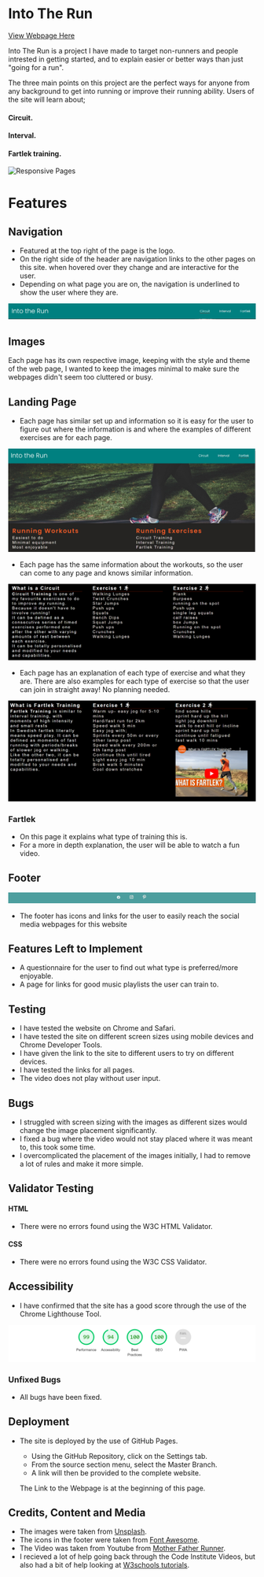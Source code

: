 # Into The Run
[View Webpage Here](https://snoad96.github.io/portfolio-project-one/)

Into The Run is a project I have made to target non-runners and people intrested in getting started, and to explain easier or better ways than just "going for a run".

The three main points on this project are the perfect ways for anyone from any background to get into running or improve their running ability. Users of the site will learn about; 
#### __Circuit.__
#### __Interval.__
#### __Fartlek training.__

![Responsive Pages](../portfolio-project-one/assets/images/project-1-screen.PNG "Multi Device Generator")

# Features

## Navigation

- Featured at the top right of the page is the logo.
- On the right side of the header are navigation links to the other pages on this site.
when hovered over they change and are interactive for the user.
- Depending on what page you are on, the navigation is underlined to show the user where they are.

![Heading](./assets/images/interactive-header.PNG "Interactive Header")

## Images

Each page has its own respective image, keeping with the style and theme of the web page, I wanted to keep the images minimal to make sure the webpages didn't seem too cluttered or busy.

## Landing Page

- Each page has similar set up and information so it is easy for the user to figure out where the information is and where the examples of different exercises are for each page.

![Goal](./assets/images/top-webpage.PNG "Goal for exercise")

- Each page has the same information about the workouts, so the user can come to any page and knows similar information.

![Circuit](./assets/images/circuit-examples.PNG "Information and examples")

- Each page has an explanation of each type of exercise and what they are. There are also examples for each type of exercise so that the user can join in straight away! No planning needed.

![Fartlek](./assets/images/fartlek-example-screenshot.PNG "Information examples and link for video")

### Fartlek

- On this page it explains what type of training this is.
- For a more in depth explanation, the user will be able to watch a fun video. 

## Footer
![Footer](./assets/images/footer-shot.PNG "Links to social media")
- The footer has icons and links for the user to easily reach the social media webpages for this website

## Features Left to Implement
- A questionnaire for the user to find out what type is preferred/more enjoyable.
- A page for links for good music playlists the user can train to.

## Testing

- I have tested the website on Chrome and Safari.
- I have tested the site on different screen sizes using mobile devices and Chrome Developer Tools.
- I have given the link to the site to different users to try on different devices.
- I have tested the links for all pages.
- The video does not play without user input.

## Bugs

- I struggled with screen sizing with the images as different sizes would change the image placement significantly.
- I fixed a bug where the video would not stay placed where it was meant to, this took some time.
- I overcomplicated the placement of the images initially, I had to remove a lot of rules and make it more simple.

## Validator Testing

#### HTML
- There were no errors found using the W3C HTML Validator.

#### CSS 
- There were no errors found using the W3C CSS Validator.

## Accessibility
- I have confirmed that the site has a good score through the use of the Chrome Lighthouse Tool.

![Lighthouse](./assets/images/lighthouse-score.PNG "Chrome Lighthouse Tool Score")

### Unfixed Bugs
- All bugs have been fixed.

## Deployment
- The site is deployed by the use of GitHub Pages.
    - Using the GitHub Repository, click on the Settings tab.
    - From the source section menu, select the Master Branch.
    - A link will then be provided to the complete website.

    The Link to the Webpage is at the beginning of this page.

## Credits, Content and Media
- The images were taken from [Unsplash](https://unsplash.com/).
- The icons in the footer were taken from [Font Awesome](https://fontawesome.com/icons).
- The Video was taken from Youtube from [Mother Father Runner](https://www.youtube.com/watch?v=J6q5FWIvl-c).
- I recieved a lot of help going back through the Code Institute Videos, but also had a bit of help looking at [W3schools tutorials](https://www.w3schools.com/html/default.asp).




 